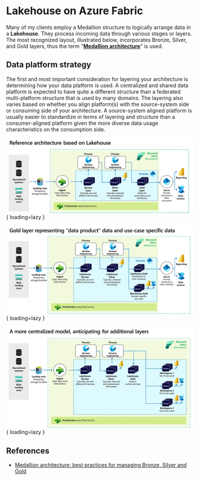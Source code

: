 # Lakehouse on Azure Fabric

Many of my clients employ a Medallion structure to logically arrange data in a
**Lakehouse**.
They process incoming data through various stages or layers.
The most recognized layout, illustrated below, incorporates Bronze, Silver, and Gold
layers, thus the term "[**Medallion architecture**](https://www.databricks.com/glossary/medallion-architecture)"
is used.

## Data platform strategy

The first and most important consideration for layering your architecture is
determining how your data platform is used.
A centralized and shared data platform is expected to have quite a different structure
than a federated multi-platform structure that is used by many domains.
The layering also varies based on whether you align platform(s) with the
source-system side or consuming side of your architecture.
A source-system aligned platform is usually easier to standardize in terms of layering
and structure than a consumer-aligned platform given the more diverse data usage
characteristics on the consumption side.

![Lakehouse on Azure Fabric](img/lakehouse-azure-fabric.png){ loading=lazy }

![Lakehouse on Azure Fabric: Gold Layer](img/lakehouse-azure-fabric-gold-layer.png){ loading=lazy }

![Lakehouse on Azure Fabric: Centralized Models](img/lakehouse-azure-fabric-centralized-models.png){ loading=lazy }

## References

- [Medallion architecture: best practices for managing Bronze, Silver and Gold](https://piethein.medium.com/medallion-architecture-best-practices-for-managing-bronze-silver-and-gold-486de7c90055)
